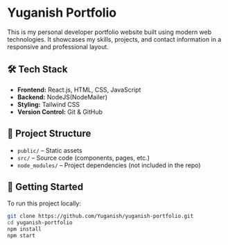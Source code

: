 # Yuganish Portfolio

This is my personal developer portfolio website built using modern web technologies. It showcases my skills, projects, and contact information in a responsive and professional layout.

## 🛠️ Tech Stack

- **Frontend:** React.js, HTML, CSS, JavaScript
- **Backend:** NodeJS(NodeMailer)
- **Styling:** Tailwind CSS
- **Version Control:** Git & GitHub

## 📁 Project Structure

- `public/` – Static assets
- `src/` – Source code (components, pages, etc.)
- `node_modules/` – Project dependencies (not included in the repo)

## 🚀 Getting Started

To run this project locally:

```bash
git clone https://github.com/Yuganish/yuganish-portfolio.git
cd yuganish-portfolio
npm install
npm start
